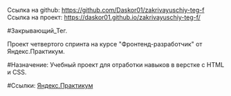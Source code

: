 Ссылка на github: https://github.com/Daskor01/zakrivayuschiy-teg-f
Ссылка на проект: https://daskor01.github.io/zakrivayuschiy-teg-f/

#Закрывающий_Тег.

Проект четвертого спринта на курсе "Фронтенд-разработчик" от Яндекс.Практикум.

#Назначение: Учебный проект для отработки навыков в верстке с HTML и CSS.

#Ссылки: [Яндекс.Практикум](https://practicum.yandex.ru/)